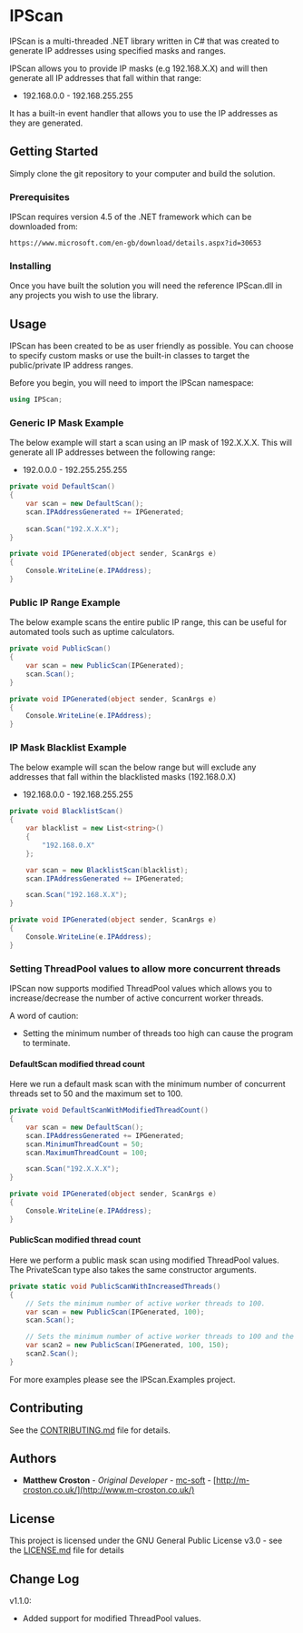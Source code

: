 # IPScan

IPScan is a multi-threaded .NET library written in C# that was created to generate IP addresses using specified masks and ranges.

IPScan allows you to provide IP masks (e.g 192.168.X.X) and will then generate all IP addresses that fall within that range:

* 192.168.0.0 - 192.168.255.255

It has a built-in event handler that allows you to use the IP addresses as they are generated.

## Getting Started

Simply clone the git repository to your computer and build the solution.

### Prerequisites

IPScan requires version 4.5 of the .NET framework which can be downloaded from:

```
https://www.microsoft.com/en-gb/download/details.aspx?id=30653
```

### Installing

Once you have built the solution you will need the reference IPScan.dll in any projects you wish to use the library.

## Usage

IPScan has been created to be as user friendly as possible. You can choose to specify custom masks or use the built-in classes to target the public/private IP address ranges.

Before you begin, you will need to import the IPScan namespace:

```cs
using IPScan;
```

### Generic IP Mask Example

The below example will start a scan using an IP mask of 192.X.X.X. This will generate all IP addresses between the following range:

* 192.0.0.0 - 192.255.255.255 

```cs
private void DefaultScan()
{
    var scan = new DefaultScan();
    scan.IPAddressGenerated += IPGenerated;
    
    scan.Scan("192.X.X.X");
}

private void IPGenerated(object sender, ScanArgs e)
{
    Console.WriteLine(e.IPAddress);
}
```

### Public IP Range Example

The below example scans the entire public IP range, this can be useful for automated tools such as uptime calculators.

```cs
private void PublicScan()
{
    var scan = new PublicScan(IPGenerated);
    scan.Scan();
}

private void IPGenerated(object sender, ScanArgs e)
{
    Console.WriteLine(e.IPAddress);
}
```

### IP Mask Blacklist Example

The below example will scan the below range but will exclude any addresses that fall within the blacklisted masks (192.168.0.X)

* 192.168.0.0 - 192.168.255.255

```cs
private void BlacklistScan()
{
    var blacklist = new List<string>()
    {
        "192.168.0.X"
    };

    var scan = new BlacklistScan(blacklist);
    scan.IPAddressGenerated += IPGenerated;

    scan.Scan("192.168.X.X");
}

private void IPGenerated(object sender, ScanArgs e)
{
    Console.WriteLine(e.IPAddress);
}
```

### Setting ThreadPool values to allow more concurrent threads

IPScan now supports modified ThreadPool values which allows you to increase/decrease the number of active concurrent worker threads.

A word of caution: 

* Setting the minimum number of threads too high can cause the program to terminate.

#### DefaultScan modified thread count

Here we run a default mask scan with the minimum number of concurrent threads set to 50 and the maximum set to 100.

```cs
private void DefaultScanWithModifiedThreadCount()
{
    var scan = new DefaultScan();
    scan.IPAddressGenerated += IPGenerated;
    scan.MinimumThreadCount = 50;
    scan.MaximumThreadCount = 100;

    scan.Scan("192.X.X.X");
}

private void IPGenerated(object sender, ScanArgs e)
{
    Console.WriteLine(e.IPAddress);
}
```

#### PublicScan modified thread count

Here we perform a public mask scan using modified ThreadPool values. The PrivateScan type also takes the same constructor arguments.

```cs
private static void PublicScanWithIncreasedThreads()
{
    // Sets the minimum number of active worker threads to 100.
    var scan = new PublicScan(IPGenerated, 100);
    scan.Scan();

    // Sets the minimum number of active worker threads to 100 and the maximum to 150.
    var scan2 = new PublicScan(IPGenerated, 100, 150);
    scan2.Scan();
}
```

For more examples please see the IPScan.Examples project.

## Contributing

See the [CONTRIBUTING.md](CONTRIBUTING.md) file for details.

## Authors

* **Matthew Croston** - *Original Developer* - [mc-soft](https://github.com/mc-soft) - [http://m-croston.co.uk/](http://www.m-croston.co.uk/)

## License

This project is licensed under the GNU General Public License v3.0 - see the [LICENSE.md](LICENSE.md) file for details

## Change Log

v1.1.0:

* Added support for modified ThreadPool values.
